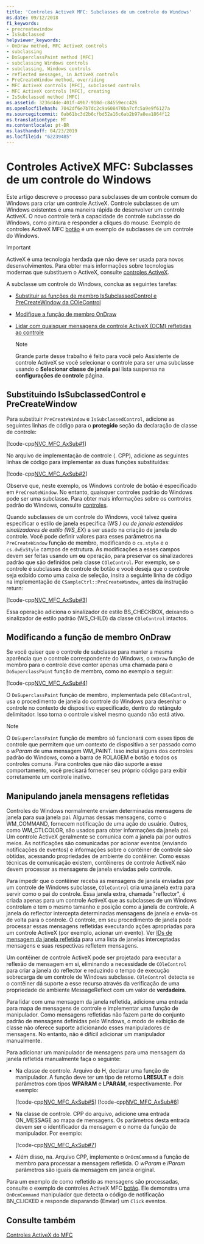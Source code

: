 ```yaml
---
title: 'Controles ActiveX MFC: Subclasses de um controle do Windows'
ms.date: 09/12/2018
f1_keywords:
- precreatewindow
- IsSubclassed
helpviewer_keywords:
- OnDraw method, MFC ActiveX controls
- subclassing
- DoSuperclassPaint method [MFC]
- subclassing Windows controls
- subclassing, Windows controls
- reflected messages, in ActiveX controls
- PreCreateWindow method, overriding
- MFC ActiveX controls [MFC], subclassed controls
- MFC ActiveX controls [MFC], creating
- IsSubclassed method [MFC]
ms.assetid: 3236d4de-401f-49b7-918d-c84559ecc426
ms.openlocfilehash: 7042df6e7b7dc2c9a608470ba7cfc5a9e9f6127a
ms.sourcegitcommit: 0ab61bc3d2b6cfbd52a16c6ab2b97a8ea1864f12
ms.translationtype: MT
ms.contentlocale: pt-BR
ms.lasthandoff: 04/23/2019
ms.locfileid: "62239485"
---
```

# <a name="mfc-activex-controls-subclassing-a-windows-control"></a>Controles ActiveX MFC: Subclasses de um controle do Windows

Este artigo descreve o processo para subclasses de um controle comum do Windows para criar um controle ActiveX. Controle subclasses de um Windows existentes é uma maneira rápida de desenvolver um controle ActiveX. O novo controle terá a capacidade de controle subclasse do Windows, como pintura e responder a cliques do mouse. Exemplo de controles ActiveX MFC [botão](../overview/visual-cpp-samples.md) é um exemplo de subclasses de um controle do Windows.

>[!IMPORTANT]
> ActiveX é uma tecnologia herdada que não deve ser usada para novos desenvolvimentos. Para obter mais informações sobre tecnologias modernas que substituem o ActiveX, consulte [controles ActiveX](activex-controls.md).

A subclasse um controle do Windows, conclua as seguintes tarefas:

- [Substituir as funções de membro IsSubclassedControl e PreCreateWindow da COleControl](#_core_overriding_issubclassedcontrol_and_precreatewindow)

- [Modifique a função de membro OnDraw](#_core_modifying_the_ondraw_member_function)

- [Lidar com quaisquer mensagens de controle ActiveX (OCM) refletidas ao controle](#_core_handling_reflected_window_messages)

   > [!NOTE]
   > Grande parte desse trabalho é feito para você pelo Assistente de controle ActiveX se você selecionar o controle para ser uma subclasse usando o **Selecionar classe de janela pai** lista suspensa na **configurações de controle** página.

##  <a name="_core_overriding_issubclassedcontrol_and_precreatewindow"></a> Substituindo IsSubclassedControl e PreCreateWindow

Para substituir `PreCreateWindow` e `IsSubclassedControl`, adicione as seguintes linhas de código para o **protegido** seção da declaração de classe de controle:

[!code-cpp[NVC_MFC_AxSub#1](../mfc/codesnippet/cpp/mfc-activex-controls-subclassing-a-windows-control_1.h)]

No arquivo de implementação de controle (. CPP), adicione as seguintes linhas de código para implementar as duas funções substituídas:

[!code-cpp[NVC_MFC_AxSub#2](../mfc/codesnippet/cpp/mfc-activex-controls-subclassing-a-windows-control_2.cpp)]

Observe que, neste exemplo, os Windows controle de botão é especificado em `PreCreateWindow`. No entanto, quaisquer controles padrão do Windows pode ser uma subclasse. Para obter mais informações sobre os controles padrão do Windows, consulte [controles](../mfc/controls-mfc.md).

Quando subclasses de um controle do Windows, você talvez queira especificar o estilo de janela específica (WS _) ou de janela estendidos sinalizadores de estilo (WS_EX_) a ser usado na criação de janela do controle. Você pode definir valores para esses parâmetros na `PreCreateWindow` função de membro, modificando o `cs.style` e o `cs.dwExStyle` campos de estrutura. As modificações a esses campos devem ser feitas usando um **ou** operação, para preservar os sinalizadores padrão que são definidos pela classe `COleControl`. Por exemplo, se o controle é subclasses de controle de botão e você deseja que o controle seja exibido como uma caixa de seleção, insira a seguinte linha de código na implementação de `CSampleCtrl::PreCreateWindow`, antes da instrução return:

[!code-cpp[NVC_MFC_AxSub#3](../mfc/codesnippet/cpp/mfc-activex-controls-subclassing-a-windows-control_3.cpp)]

Essa operação adiciona o sinalizador de estilo BS_CHECKBOX, deixando o sinalizador de estilo padrão (WS_CHILD) da classe `COleControl` intactos.

##  <a name="_core_modifying_the_ondraw_member_function"></a> Modificando a função de membro OnDraw

Se você quiser que o controle de subclasse para manter a mesma aparência que o controle correspondente do Windows, o `OnDraw` função de membro para o controle deve conter apenas uma chamada para o `DoSuperclassPaint` função de membro, como no exemplo a seguir:

[!code-cpp[NVC_MFC_AxSub#4](../mfc/codesnippet/cpp/mfc-activex-controls-subclassing-a-windows-control_4.cpp)]

O `DoSuperclassPaint` função de membro, implementada pelo `COleControl`, usa o procedimento de janela do controle do Windows para desenhar o controle no contexto de dispositivo especificado, dentro do retângulo delimitador. Isso torna o controle visível mesmo quando não está ativo.

> [!NOTE]
>  O `DoSuperclassPaint` função de membro só funcionará com esses tipos de controle que permitem que um contexto de dispositivo a ser passado como o *wParam* de uma mensagem WM_PAINT. Isso inclui alguns dos controles padrão do Windows, como a barra de ROLAGEM e botão e todos os controles comuns. Para controles que não dão suporte a esse comportamento, você precisará fornecer seu próprio código para exibir corretamente um controle inativo.

##  <a name="_core_handling_reflected_window_messages"></a> Manipulando janela mensagens refletidas

Controles do Windows normalmente enviam determinadas mensagens de janela para sua janela pai. Algumas dessas mensagens, como o WM_COMMAND, fornecem notificação de uma ação do usuário. Outros, como WM_CTLCOLOR, são usados para obter informações da janela pai. Um controle ActiveX geralmente se comunica com a janela pai por outros meios. As notificações são comunicadas por acionar eventos (enviando notificações de eventos) e informações sobre o contêiner de controle são obtidas, acessando propriedades de ambiente do contêiner. Como essas técnicas de comunicação existem, contêineres de controle ActiveX não devem processar as mensagens de janela enviadas pelo controle.

Para impedir que o contêiner receba as mensagens de janela enviadas por um controle de Windows subclasse, `COleControl` cria uma janela extra para servir como o pai do controle. Essa janela extra, chamada "reflector", é criada apenas para um controle ActiveX que as subclasses de um Windows controlam e tem o mesmo tamanho e posição como a janela de controle. A janela do reflector intercepta determinadas mensagens de janela e envia-os de volta para o controle. O controle, em seu procedimento de janela pode processar essas mensagens refletidas executando ações apropriadas para um controle ActiveX (por exemplo, acionar um evento). Ver [IDs de mensagem da janela refletida](../mfc/reflected-window-message-ids.md) para uma lista de janelas interceptadas mensagens e suas respectivas refletem mensagens.

Um contêiner de controle ActiveX pode ser projetado para executar a reflexão de mensagem em si, eliminando a necessidade de `COleControl` para criar a janela do reflector e reduzindo o tempo de execução sobrecarga de um controle de Windows subclasse. `COleControl` detecta se o contêiner dá suporte a esse recurso através da verificação de uma propriedade de ambiente MessageReflect com um valor de **verdadeira**.

Para lidar com uma mensagem da janela refletida, adicione uma entrada para mapa de mensagens de controle e implementar uma função de manipulador. Como mensagens refletidas não fazem parte do conjunto padrão de mensagens definidas pelo Windows, o modo de exibição de classe não oferece suporte adicionando esses manipuladores de mensagens. No entanto, não é difícil adicionar um manipulador manualmente.

Para adicionar um manipulador de mensagens para uma mensagem da janela refletida manualmente faça o seguinte:

- Na classe de controle. Arquivo do H, declarar uma função de manipulador. A função deve ter um tipo de retorno **LRESULT** e dois parâmetros com tipos **WPARAM** e **LPARAM**, respectivamente. Por exemplo:

   [!code-cpp[NVC_MFC_AxSub#5](../mfc/codesnippet/cpp/mfc-activex-controls-subclassing-a-windows-control_5.h)]
    [!code-cpp[NVC_MFC_AxSub#6](../mfc/codesnippet/cpp/mfc-activex-controls-subclassing-a-windows-control_6.h)]

- Na classe de controle. CPP do arquivo, adicione uma entrada ON_MESSAGE ao mapa de mensagens. Os parâmetros desta entrada devem ser o identificador da mensagem e o nome da função de manipulador. Por exemplo:

   [!code-cpp[NVC_MFC_AxSub#7](../mfc/codesnippet/cpp/mfc-activex-controls-subclassing-a-windows-control_7.cpp)]

- Além disso, na. Arquivo CPP, implemente o `OnOcmCommand` a função de membro para processar a mensagem refletida. O *wParam* e *lParam* parâmetros são iguais da mensagem em janela original.

Para um exemplo de como refletido as mensagens são processadas, consulte o exemplo de controles ActiveX MFC [botão](../overview/visual-cpp-samples.md). Ele demonstra uma `OnOcmCommand` manipulador que detecta o código de notificação BN_CLICKED e responde disparando (Enviar) um `Click` eventos.

## <a name="see-also"></a>Consulte também

[Controles ActiveX do MFC](../mfc/mfc-activex-controls.md)
